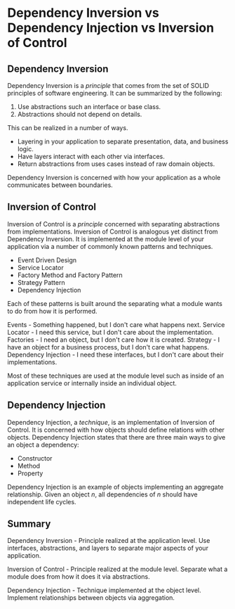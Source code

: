 # Dependency Inversion vs Dependency Injection vs Inversion of Control

## Dependency Inversion

Dependency Inversion is a *principle* that comes from the set of SOLID principles of software engineering. It can be summarized by the following:

1) Use abstractions such an interface or base class.
2) Abstractions should not depend on details.

This can be realized in a number of ways.

* Layering in your application to separate presentation, data, and business logic.
* Have layers interact with each other via interfaces.
* Return abstractions from uses cases instead of raw domain objects.

Dependency Inversion is concerned with how your application as a whole communicates between boundaries.

## Inversion of Control

Inversion of Control is a *principle* concerned with separating abstractions from implementations. Inversion of Control is analogous yet distinct from Dependency Inversion. It is implemented at the module level of your application via a number of commonly known patterns and techniques.

* Event Driven Design
* Service Locator
* Factory Method and Factory Pattern
* Strategy Pattern
* Dependency Injection

Each of these patterns is built around the separating what a module wants to do from how it is performed.

Events - Something happened, but I don't care what happens next.
Service Locator - I need this service, but I don't care about the implementation.
Factories - I need an object, but I don't care how it is created.
Strategy - I have an object for a business process, but I don't care what happens.
Dependency Injection - I need these interfaces, but I don't care about their implementations.

Most of these techniques are used at the module level such as inside of an application service or internally inside an individual object.

## Dependency Injection

Dependency Injection, a *technique*, is an implementation of Inversion of Control. It is concerned with how objects should define relations with other objects. Dependency Injection states that there are three main ways to give an object a dependency:

* Constructor
* Method
* Property

Dependency Injection is an example of objects implementing an aggregate relationship. Given an object *n*, all dependencies of *n* should have independent life cycles.

## Summary

Dependency Inversion - Principle realized at the application level. Use interfaces, abstractions, and layers to separate major aspects of your application.

Inversion of Control - Principle realized at the module level. Separate what a module does from how it does it via abstractions.

Dependency Injection - Technique implemented at the object level. Implement relationships between objects via aggregation.
